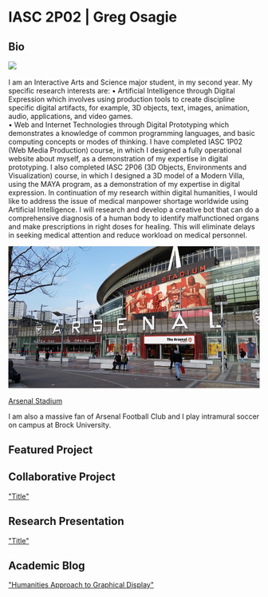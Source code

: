 # IASC 2P02 | Greg Osagie

## Bio

![](http://timmatic.com/i/2017/01/computer-network-wallpaper-1080p.jpg)

  I am an Interactive Arts and Science major student, in my second year. My specific research interests are:
    •	Artificial Intelligence through Digital Expression which involves using production tools to create discipline specific digital           artifacts, for example, 3D objects, text, images, animation, audio, applications, and video games.  
    •	Web and Internet Technologies through Digital Prototyping which demonstrates a knowledge of common programming languages, and           basic computing concepts or modes of thinking.
  I have completed IASC 1P02 (Web Media Production) course, in which I designed a fully operational website about myself, as a demonstration of my expertise in digital prototyping.
  I also completed IASC 2P06 (3D Objects, Environments and Visualization) course, in which I designed a 3D model of a Modern Villa, using the MAYA program, as a demonstration of my expertise in digital expression. 
  In continuation of my research within digital humanities, I would like to address the issue of medical manpower shortage worldwide using Artificial Intelligence. I will research and develop a creative bot that can do a comprehensive diagnosis of a human body to identify malfunctioned organs and make prescriptions in right doses for healing. This will eliminate delays in seeking medical attention and reduce workload on medical personnel.


![](Images/arsenal-1584845_960_720.jpg)

[Arsenal Stadium](https://en.wikipedia.org/wiki/Arsenal_F.C.)

I am also a massive fan of Arsenal Football Club and I play intramural soccer on campus at Brock University.


## Featured Project


## Collaborative Project

["Title"](link)

## Research Presentation

["Title"](reveal/index.html) 

## Academic Blog

["Humanities Approach to Graphical Display"](officialosagie.github.io/blog)






